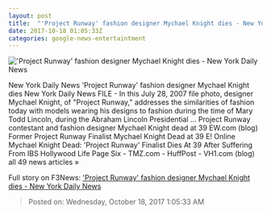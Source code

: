 ```yaml
---
layout: post
title:  "'Project Runway' fashion designer Mychael Knight dies - New York Daily News"
date: 2017-10-18 01:05:33Z
categories: google-news-entertaintment
---
```


!['Project Runway' fashion designer Mychael Knight dies - New York Daily News](http://assets.nydailynews.com/polopoly_fs/1.3570201.1508288447!/img/httpImage/image._gen/derivatives/landscape_1200/obit-knight-71669-jpg.)

New York Daily News 'Project Runway' fashion designer Mychael Knight dies New York Daily News FILE - In this July 28, 2007 file photo, designer Mychael Knight, of "Project Runway," addresses the similarities of fashion today with models wearing his designs to fashion during the time of Mary Todd Lincoln, during the Abraham Lincoln Presidential ... Project Runway contestant and fashion designer Mychael Knight dead at 39 EW.com (blog) Former Project Runway Finalist Mychael Knight Dead at 39 E! Online Mychael Knight Dead: 'Project Runway' Finalist Dies At 39 After Suffering From IBS Hollywood Life Page Six - TMZ.com - HuffPost - VH1.com (blog) all 49 news articles »


Full story on F3News: ['Project Runway' fashion designer Mychael Knight dies - New York Daily News](http://www.f3nws.com/n/kzSbPJ)

> Posted on: Wednesday, October 18, 2017 1:05:33 AM
